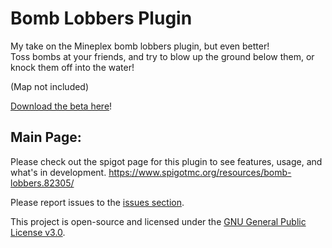 # Bomb Lobbers Plugin

My take on the Mineplex bomb lobbers plugin, but even better!  
Toss bombs at your friends, and try to blow up the ground below them, or knock them off into the water!

(Map not included)

[Download the beta here](https://github.com/JohnnnnyKlayy/BombLobbers/releases)!

## Main Page:
Please check out the spigot page for this plugin to see features, usage, and what's in development.
https://www.spigotmc.org/resources/bomb-lobbers.82305/

Please report issues to the [issues section](https://github.com/JohnnnnyKlayy/BombLobbers/issues).  
  
This project is open-source and licensed under the [GNU General Public License v3.0](https://github.com/JohnnnnyKlayy/BombLobbers/blob/master/LICENSE).
